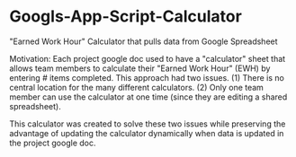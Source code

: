 # Googls-App-Script-Calculator
"Earned Work Hour" Calculator that pulls data from Google Spreadsheet

Motivation:  Each project google doc used to have a "calculator" sheet that allows team members to calculate their "Earned Work Hour" (EWH) by entering # items completed.  This approach had two issues.
(1) There is no central location for the many different calculators.
(2) Only one team member can use the calculator at one time (since they are editing a shared spreadsheet).

This calculator was created to solve these two issues while preserving the advantage of updating the calculator dynamically when data is updated in the project google doc.
